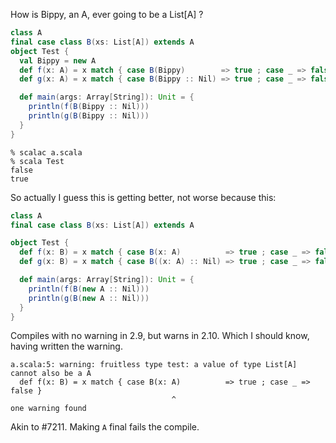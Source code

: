How is Bippy, an A, ever going to be a List[A] ?
```scala
class A
final case class B(xs: List[A]) extends A
object Test {
  val Bippy = new A
  def f(x: A) = x match { case B(Bippy)        => true ; case _ => false }
  def g(x: A) = x match { case B(Bippy :: Nil) => true ; case _ => false }

  def main(args: Array[String]): Unit = {
    println(f(B(Bippy :: Nil)))
    println(g(B(Bippy :: Nil)))
  }
}
```
```
% scalac a.scala
% scala Test
false
true
```
So actually I guess this is getting better, not worse because this:
```scala
class A
final case class B(xs: List[A]) extends A

object Test {
  def f(x: B) = x match { case B(x: A)          => true ; case _ => false }
  def g(x: B) = x match { case B((x: A) :: Nil) => true ; case _ => false }

  def main(args: Array[String]): Unit = {
    println(f(B(new A :: Nil)))
    println(g(B(new A :: Nil)))
  }
}
```
Compiles with no warning in 2.9, but warns in 2.10. Which I should know, having written the warning.
```
a.scala:5: warning: fruitless type test: a value of type List[A] cannot also be a A
  def f(x: B) = x match { case B(x: A)          => true ; case _ => false }
                                    ^
one warning found
```
Akin to #7211. Making `A` final fails the compile.
